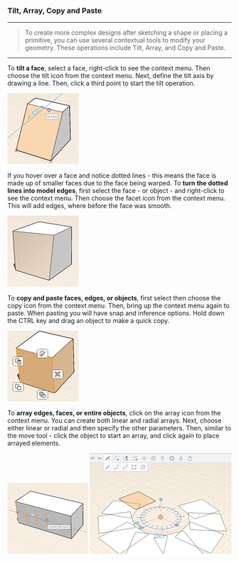 ### Tilt, Array, Copy and Paste

---
> To create more complex designs after sketching a shape or placing a primitive, you can use several contextual tools to modify your geometry. These operations include Tilt, Array, and Copy and Paste.

---


To **tilt a face**, select a face, right-click to see the context menu. Then choose the tilt icon from the context menu. Next, define the tilt axis by drawing a line. Then, click a third point to start the tilt operation.

![](images/GUID-022529D4-9944-4CDB-ADF6-D08529200147-low.png)


If you hover over a face and notice dotted lines - this means the face is made up of smaller faces due to the face being warped. To **turn the dotted lines into model edges**, first select the face - or object - and right-click to see the context menu. Then choose the facet icon from the context menu. This will add edges, where before the face was smooth.

![](images/GUID-1884ED02-ADCB-48FF-8673-22ABCD275704-low.png)


To **copy and paste faces, edges, or objects**, first select then choose the copy icon from the context menu. Then, bring up the context menu again to paste. When pasting you will have snap and inference options. Hold down the CTRL key and drag an object to make a quick copy.

![](images/GUID-4096EFD8-2277-4EF8-8295-13308C75CC51-low.png)


To **array edges, faces, or entire objects**, click on the array icon from the context menu. You can create both linear and radial arrays. Next, choose either linear or radial and then specify the other parameters. Then, similar to the move tool - click the object to start an array, and click again to place arrayed elements.

![](images/GUID-EE2A0DBE-4C81-493E-8C92-B9656DB45D9B-low.png)
![](images/GUID-09C2339D-E234-4464-9FC0-44C6435DAFB7-low.png)